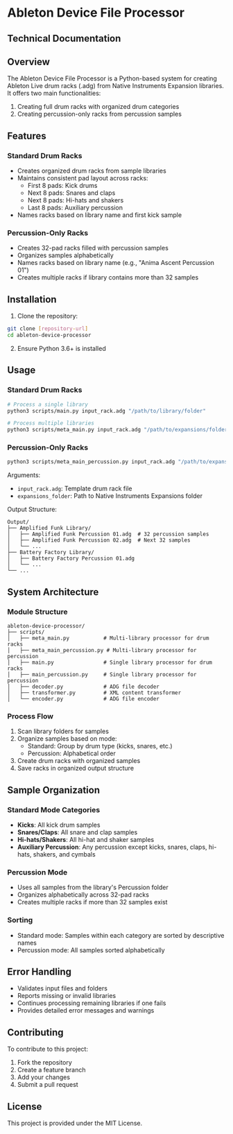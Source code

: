 # Ableton Device File Processor
## Technical Documentation

## Overview
The Ableton Device File Processor is a Python-based system for creating Ableton Live drum racks (.adg) from Native Instruments Expansion libraries. It offers two main functionalities:
1. Creating full drum racks with organized drum categories
2. Creating percussion-only racks from percussion samples

## Features

### Standard Drum Racks
- Creates organized drum racks from sample libraries
- Maintains consistent pad layout across racks:
  - First 8 pads: Kick drums
  - Next 8 pads: Snares and claps
  - Next 8 pads: Hi-hats and shakers
  - Last 8 pads: Auxiliary percussion
- Names racks based on library name and first kick sample

### Percussion-Only Racks
- Creates 32-pad racks filled with percussion samples
- Organizes samples alphabetically
- Names racks based on library name (e.g., "Anima Ascent Percussion 01")
- Creates multiple racks if library contains more than 32 samples

## Installation

1. Clone the repository:
```bash
git clone [repository-url]
cd ableton-device-processor
```

2. Ensure Python 3.6+ is installed

## Usage

### Standard Drum Racks

```bash
# Process a single library
python3 scripts/main.py input_rack.adg "/path/to/library/folder"

# Process multiple libraries
python3 scripts/meta_main.py input_rack.adg "/path/to/expansions/folder"
```

### Percussion-Only Racks

```bash
python3 scripts/meta_main_percussion.py input_rack.adg "/path/to/expansions/folder"
```

Arguments:
- `input_rack.adg`: Template drum rack file
- `expansions_folder`: Path to Native Instruments Expansions folder

Output Structure:
```
Output/
├── Amplified Funk Library/
│   ├── Amplified Funk Percussion 01.adg  # 32 percussion samples
│   ├── Amplified Funk Percussion 02.adg  # Next 32 samples
│   └── ...
├── Battery Factory Library/
│   ├── Battery Factory Percussion 01.adg
│   └── ...
└── ...
```

## System Architecture

### Module Structure
```
ableton-device-processor/
├── scripts/
│   ├── meta_main.py           # Multi-library processor for drum racks
│   ├── meta_main_percussion.py # Multi-library processor for percussion
│   ├── main.py                # Single library processor for drum racks
│   ├── main_percussion.py     # Single library processor for percussion
│   ├── decoder.py             # ADG file decoder
│   ├── transformer.py         # XML content transformer
│   └── encoder.py             # ADG file encoder
```

### Process Flow
1. Scan library folders for samples
2. Organize samples based on mode:
   - Standard: Group by drum type (kicks, snares, etc.)
   - Percussion: Alphabetical order
3. Create drum racks with organized samples
4. Save racks in organized output structure

## Sample Organization

### Standard Mode Categories
- **Kicks**: All kick drum samples
- **Snares/Claps**: All snare and clap samples
- **Hi-hats/Shakers**: All hi-hat and shaker samples
- **Auxiliary Percussion**: Any percussion except kicks, snares, claps, hi-hats, shakers, and cymbals

### Percussion Mode
- Uses all samples from the library's Percussion folder
- Organizes alphabetically across 32-pad racks
- Creates multiple racks if more than 32 samples exist

### Sorting
- Standard mode: Samples within each category are sorted by descriptive names
- Percussion mode: All samples sorted alphabetically

## Error Handling
- Validates input files and folders
- Reports missing or invalid libraries
- Continues processing remaining libraries if one fails
- Provides detailed error messages and warnings

## Contributing
To contribute to this project:
1. Fork the repository
2. Create a feature branch
3. Add your changes
4. Submit a pull request

## License
This project is provided under the MIT License.